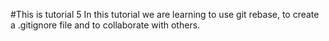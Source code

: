 #This is tutorial 5
In this tutorial we are learning to use git rebase, to create a .gitignore file and to collaborate with others. 






